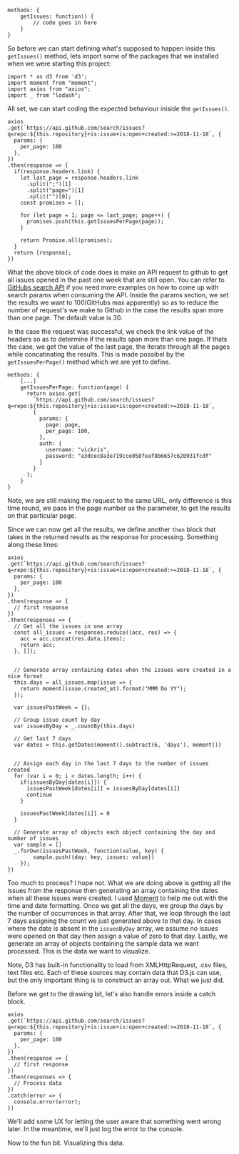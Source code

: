```vue
methods: {
    getIssues: function() {
        // code goes in here
    }
}
```

So before we can start defining what's supposed to happen inside this `getIssues()` method, lets import
some of the packages that we installed when we were starting this project:

```vue
import * as d3 from 'd3';
import moment from "moment";
import axios from "axios";
import _ from "lodash";
```

All set, we can start coding the expected behaviour iniside the `getIssues()`.

```vue
axios
.get(`https://api.github.com/search/issues?q=repo:${this.repository}+is:issue+is:open+created:>=2018-11-18`, {
  params: {
    per_page: 100
  },
})
.then(response => {
  if(response.headers.link) {
    let last_page = response.headers.link
      .split(";")[1]
      .split("page=")[1]
      .split("")[0];
    const promises = [];

    for (let page = 1; page <= last_page; page++) {
      promises.push(this.getIssuesPerPage(page));
    }

    return Promise.all(promises);
  }
  return [response];
})
```

What the above block of code does is make an API request to github to get all issues opened in the past one week that are still open. You can refer to [GitHubs search API](http://) if you need more examples on how to come up with search params when consuming the API.
Inside the params section, we set the results we want to 100(GitHubs max apparently) so as to reduce the number of request's we make to Github in the case the results span more than one page. The default value is 30.

In the case the request was successful, we check the link value of the headers so as to determine if the results span more than one page. If thats the case, we get the value of the last page, the iterate through all the pages while concatinating the results. This is made possibel by the `getIssuesPerPage()` method which we are yet to define.

```vue
methods: {
    [...]
    getIssuesPerPage: function(page) {
      return axios.get(
        `https://api.github.com/search/issues?q=repo:${this.repository}+is:issue+is:open+created:>=2018-11-18`,
        {
          params: {
            page: page,
            per_page: 100,
          },
          auth: {
            username: "vickris",
            password: "a3dcec8a3e719cce058feaf8b6657c620931fcdf"
          }
        }
      );
    }
}
```

Note, we are still making the request to the same URL, only difference is this time round, we pass in the page number as the parameter, to get the results on that particular page.

Since we can now get all the results, we define another `then` block that takes in the returned results as the response for processing. Something along these lines:

```vue
axios
.get(`https://api.github.com/search/issues?q=repo:${this.repository}+is:issue+is:open+created:>=2018-11-18`, {
  params: {
    per_page: 100
  },
})
.then(response => {
  // first response
})
.then(responses => {
  // Get all the issues in one array
  const all_issues = responses.reduce((acc, res) => {
    acc = acc.concat(res.data.items);
    return acc;
  }, []);


  // Generate array containing dates when the issues were created in a nice format
  this.days = all_issues.map(issue => {
    return moment(issue.created_at).format("MMM Do YY");
  });

  var issuesPastWeek = {};

  // Group issue count by day
  var issuesByDay = _.countBy(this.days)

  // Get last 7 days
  var dates = this.getDates(moment().subtract(6, 'days'), moment())


  // Assign each day in the last 7 days to the number of issues created
  for (var i = 0; i < dates.length; i++) {
    if(issuesByDay[dates[i]]) {
      issuesPastWeek[dates[i]] = issuesByDay[dates[i]]
      continue
    }

    issuesPastWeek[dates[i]] = 0
  }

  // Generate array of objects each object containing the day and number of issues
  var sample = []
  _.forOwn(issuesPastWeek, function(value, key) {
        sample.push({day: key, issues: value})
    });
})
```

Too much to process? I hope not. What we are doing above is getting all the issues from the response then generating an array containing the dates when all these issues were created. I used [Moment](link) to help me out with the time and date formatting.
Once we get all the days, we group the days by the number of occurrences in that array. After that, we loop through the last 7 days assigning the count we just generated above to that day. In cases where the date is absent in the `issuesByDay` array, we assume no issues were opened on that day then assign a value of zero to that day. Lastly, we generate an array of objects containing the sample data we want processed. This is the data we want to visualize.

Note, D3 has built-in functionality to load from XMLHttpRequest, .csv files, text files etc. Each of these sources may contain data that D3.js can use, but the only important thing is to construct an array out. What we just did.

Before we get to the drawing bit, let's also handle errors inside a catch block.

```
axios
.get(`https://api.github.com/search/issues?q=repo:${this.repository}+is:issue+is:open+created:>=2018-11-18`, {
  params: {
    per_page: 100
  },
})
.then(response => {
  // first response
})
.then(responses => {
  // Process data
})
.catch(error => {
  console.error(error);
})
```

We'll add some UX for letting the user aware that something went wrong later. In the meantime, we'll just log the error to the console.

Now to the fun bit. Visualizing this data.


